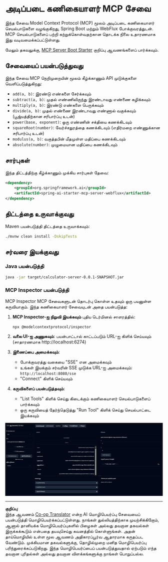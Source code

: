 <!--
CO_OP_TRANSLATOR_METADATA:
{
  "original_hash": "ed9cab32cc67c12d8969b407aa47100a",
  "translation_date": "2025-10-11T11:45:05+00:00",
  "source_file": "03-GettingStarted/01-first-server/solution/java/README.md",
  "language_code": "ta"
}
-->
# அடிப்படை கணிகையாளர் MCP சேவை

இந்த சேவை Model Context Protocol (MCP) மூலம் அடிப்படை கணிகையாளர் செயல்பாடுகளை வழங்குகிறது, Spring Boot மற்றும் WebFlux போக்குவரத்துடன். MCP செயல்பாடுகளைப் பற்றி கற்றுக்கொள்வதற்கான தொடக்க நிலை உதாரணமாக இது வடிவமைக்கப்பட்டுள்ளது.

மேலும் தகவலுக்கு, [MCP Server Boot Starter](https://docs.spring.io/spring-ai/reference/api/mcp/mcp-server-boot-starter-docs.html) குறிப்பு ஆவணங்களைப் பார்க்கவும்.

## சேவையைப் பயன்படுத்துவது

இந்த சேவை MCP நெறிமுறையின் மூலம் கீழ்க்காணும் API முடுக்குகளை வெளிப்படுத்துகிறது:

- `add(a, b)`: இரண்டு எண்களை சேர்க்கவும்
- `subtract(a, b)`: முதல் எண்ணிலிருந்து இரண்டாவது எண்ணை கழிக்கவும்
- `multiply(a, b)`: இரண்டு எண்களை பெருக்கவும்
- `divide(a, b)`: முதல் எண்ணை இரண்டாவது எண்ணால் வகுக்கவும் (பூஜ்யத்திற்கான சரிபார்ப்பு உடன்)
- `power(base, exponent)`: ஒரு எண்ணின் சக்தியை கணக்கிடவும்
- `squareRoot(number)`: வேர்ச்சதுரத்தை கணக்கிடவும் (எதிர்மறை எண்ணுக்கான சரிபார்ப்பு உடன்)
- `modulus(a, b)`: வகுத்தபின் மீதமுள்ள மதிப்பை கணக்கிடவும்
- `absolute(number)`: முழுமையான மதிப்பை கணக்கிடவும்

## சார்புகள்

இந்த திட்டத்திற்கு கீழ்க்காணும் முக்கிய சார்புகள் தேவை:

```xml
<dependency>
    <groupId>org.springframework.ai</groupId>
    <artifactId>spring-ai-starter-mcp-server-webflux</artifactId>
</dependency>
```

## திட்டத்தை உருவாக்குவது

Maven பயன்படுத்தி திட்டத்தை உருவாக்கவும்:
```bash
./mvnw clean install -DskipTests
```

## சர்வரை இயக்குவது

### Java பயன்படுத்தி

```bash
java -jar target/calculator-server-0.0.1-SNAPSHOT.jar
```

### MCP Inspector பயன்படுத்தி

MCP Inspector MCP சேவைகளுடன் தொடர்பு கொள்ள உதவும் ஒரு பயனுள்ள கருவியாகும். இந்த கணிகையாளர் சேவையுடன் அதை பயன்படுத்த:

1. **MCP Inspector-ஐ நிறுவி இயக்கவும்** புதிய டெர்மினல் சாளரத்தில்:
   ```bash
   npx @modelcontextprotocol/inspector
   ```

2. **வலை UI-ஐ அணுகவும்**: பயன்பாட்டால் காட்டப்படும் URL-ஐ கிளிக் செய்யவும் (சாதாரணமாக http://localhost:6274)

3. **இணைப்பை அமைக்கவும்**:
   - போக்குவரத்து வகையை "SSE" என அமைக்கவும்
   - உங்கள் இயக்கும் சர்வரின் SSE முடுக்க URL-ஐ அமைக்கவும்: `http://localhost:8080/sse`
   - "Connect" கிளிக் செய்யவும்

4. **கருவிகளைப் பயன்படுத்தவும்**:
   - "List Tools" கிளிக் செய்து கிடைக்கும் கணிகையாளர் செயல்பாடுகளைப் பார்க்கவும்
   - ஒரு கருவியைத் தேர்ந்தெடுத்து "Run Tool" கிளிக் செய்து செயல்பாட்டை இயக்கவும்

![MCP Inspector Screenshot](../../../../../../translated_images/tool.40e180a7b0d0fe2067cf96435532b01f63f7f8619d6b0132355a04b426b669ac.ta.png)

---

**குறிப்பு**:  
இந்த ஆவணம் [Co-op Translator](https://github.com/Azure/co-op-translator) என்ற AI மொழிபெயர்ப்பு சேவையைப் பயன்படுத்தி மொழிபெயர்க்கப்பட்டுள்ளது. நாங்கள் துல்லியத்திற்காக முயற்சிக்கிறோம், ஆனால் தானியக்க மொழிபெயர்ப்புகளில் பிழைகள் அல்லது தவறான தகவல்கள் இருக்கக்கூடும் என்பதை தயவுசெய்து கவனத்தில் கொள்ளுங்கள். அதன் தாய்மொழியில் உள்ள மூல ஆவணம் அதிகாரப்பூர்வ ஆதாரமாக கருதப்பட வேண்டும். முக்கியமான தகவல்களுக்கு, தொழில்முறை மனித மொழிபெயர்ப்பு பரிந்துரைக்கப்படுகிறது. இந்த மொழிபெயர்ப்பைப் பயன்படுத்துவதால் ஏற்படும் எந்த தவறான புரிதல்கள் அல்லது தவறான விளக்கங்களுக்கு நாங்கள் பொறுப்பல்ல.